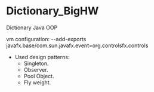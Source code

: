 # Dictionary_BigHW
Dictionary Java OOP

vm configuration: --add-exports javafx.base/com.sun.javafx.event=org.controlsfx.controls

- Used design patterns:
  + Singleton.
  + Observer.
  + Pool Object.
  + Fly weight.